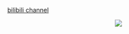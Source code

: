 <a href="https://space.bilibili.com/180492401?spm_id_from=333.337.0.0" target="_blank">bilibili channel</a>
<p style="width:100%" align="center">
    <img src="https://s2.loli.net/2023/08/28/49EcwxOj7MYuXfL.gif" />
</p>

